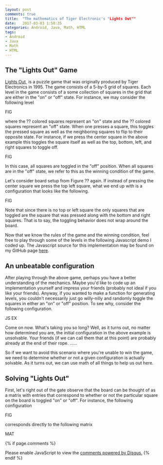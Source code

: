 ```yaml
---
layout: post
comments: true
title:  "The mathematics of Tiger Electronic's "Lights Out""
date:   2017-03-03 1:58:35
categories: Android, Java, Math, HTML
tags:
- Android
- Java
- Math
- HTML
---
```


<script src="https://cdn.mathjax.org/mathjax/latest/MathJax.js?config=TeX-AMS-MML_HTMLorMML" type="text/javascript"></script>

<script>

    NUM_ROWS = 5;
    NUM_COLS = 5;

    function getXYCoordsFromLight(light) {
        var res = light.split("_");

        var x = parseInt(res[0]);
        var y = parseInt(res[1]);    

        return [x,y]; 
    }

    function getLightFromXYCoords(x, y) {
        return ( x.toString() + "_" + y.toString() );
    }

    function turnLightOff(light) {
        document.lightsform.elements[light].checked = 0;
    }

    function turnLightOn(light) {
        document.lightsform.elements[light].checked = 1;
    }

    function isLightOn(light) {
        return document.lightsform.elements[light].checked == 1;
    }

    function toggleLight(light) {
        if (isLightOn(light)) {
            turnLightOff(light);
        }
        else {
            turnLightOn(light); 
        }
    }

    function clearBoard() {
        for(var x = 0; x < NUM_ROWS; x++) {
            for(var y = 0; y < NUM_COLS; y++) {
                light = x.toString() + "_" + y.toString();            
                turnLightOff(light);
            }
        }
    }

    function fillBoard() {
        for(var x = 0; x < NUM_ROWS; x++) {
            for(var y = 0; y < NUM_COLS; y++) {
                light = x.toString() + "_" + y.toString();            
                turnLightOn(light);
            }
        }
    }

    function isLightOutOfBounds(light) {
        coords = getXYCoordsFromLight(light); 
        var x = coords[0];
        var y = coords[1]; 

        return ( x >= NUM_ROWS || x < 0 || y >= NUM_COLS || y < 0 );   
    }

    function isLightOn(light) {    
        return (document.lightsform.elements[light].checked == 1);
    }

    function lightPressed(light) {
        coords = getXYCoordsFromLight(light);

        var x = coords[0];
        var y = coords[1]; 

        var top = x - 1;
        var bot = x + 1;
        var left = y - 1;
        var right = y + 1; 

        top_y = getLightFromXYCoords(top, y); 
        if ( !isLightOutOfBounds( top_y ) ) {
            toggleLight( top_y );  
        }

        bot_y = getLightFromXYCoords(bot, y); 
        if ( !isLightOutOfBounds(bot_y) ) {
            toggleLight(bot_y); 
        }

        x_left = getLightFromXYCoords(x, left); 
        if ( !isLightOutOfBounds(x_left) ) {
            toggleLight(x_left); 
        }

        x_right = getLightFromXYCoords(x, right); 
        if ( !isLightOutOfBounds(x_right) ) {
            toggleLight(x_right); 
        }

        if (checkVictory()) {
            alert("\nYou Won!!\n");
        }

    }

    function checkVictory() {
        for(var x = 0; x < NUM_ROWS; x++) {
            for(var y = 0; y < NUM_COLS; y++) {
                light = getLightFromXYCoords(x, y);
                if ( isLightOn(light) ) {
                    return false;
                }
            }
        }
        return true;         
    }

    function makeTableHTML() {
        var result = '<table colspec="' + Array(NUM_COLS).join("120") + '" border = 7 ';
        for (var x = 0; x < NUM_ROWS; x++) {
            result += "<tr>";
            for (var y = 0; y < NUM_COLS; y++) {
                result += "<td><input type=checkbox name=" + x.toString() + "_" + y.toString() + " onClick='lightPressed(name)'></td>";  
            }
            result += "</tr>";
        }

        result += "</table>";
        return result;
    }
            
</script>


<script async src="//pagead2.googlesyndication.com/pagead/js/adsbygoogle.js"></script>
<!-- personal_blog -->
<ins class="adsbygoogle"
     style="display:block"
     data-ad-client="ca-pub-7213376997288299"
     data-ad-slot="4540332365"
     data-ad-format="auto"></ins>
<script>
(adsbygoogle = window.adsbygoogle || []).push({});
</script>

## The "Lights Out" Game

<a target="_blank" href="https://www.amazon.com/gp/product/B000UHABZC/ref=as_li_tl?ie=UTF8&camp=1789&creative=9325&creativeASIN=B000UHABZC&linkCode=as2&tag=vprusso-20&linkId=d0ff8f519565f85c341a3fb7aa645226">Lights Out </a><img src="//ir-na.amazon-adsystem.com/e/ir?t=vprusso-20&l=am2&o=1&a=B000UHABZC" width="1" height="1" border="0" alt="" style="border:none !important; margin:0px !important;" /> is a puzzle game that was originally produced by Tiger Electronics in 1995. The game consists of a 5-by-5 grid of squares. Each level in the game consists of a some collection of squares in the grid that are either in the "on" or "off" state. For instance, we may consider the following level

FIG

where the ?? colored squares represent an "on" state and the ?? colored squares represent an "off" state. When one presses a square, this toggles the pressed square as well as the neighboring squares to flip to their opposite state. For instance, if we press the center square in the above example this toggles the square itself as well as the top, bottom, left, and right squares to toggle off. 

FIG

In this case, all squares are toggled in the "off" position. When all squares are in the "off" state, we refer to this as the winning condition of the game. 

Let's consider board setup from Figure ?? again. If instead of pressing the center square we press the top left square, what we end up with is a configuration that looks like the following. 

FIG

Note that since there is no top or left square the only squares that are toggled are the square that was pressed along with the bottom and right squares. That is to say, the toggling behavior does not wrap around the board. 

Now that we know the rules of the game and the winning condition, feel free to play through some of the levels in the following Javascript demo I coded up. The Javascript source for this implementation may be found on my GitHub page <a href="">here</a>.


<center>
    <form name=lightsform>           
    </form>
</center>


## An unbeatable configuration

After playing through the above game, perhaps you have a better understanding of the mechanics. Maybe you'd like to code up an implementation yourself and impress your friends (probably not ideal if you like your friends). Anyway, if you wanted to make a function for generating levels, you couldn't necessarily just go willy-nilly and randomly toggle the squares in either an "on" or "off" position. To see why, consider the following configuration. 

JS EX

Come on now. What's taking you so long? Well, as it turns out, no matter how determined you are, the initial configuration in the above example is unsolvable. Your friends (if we can call them that at this point) are probably already at the end of their rope.  ......

So if we want to avoid this scenario where you're unable to win the game, we need to determine whether or not a given configuration is actually solvable. As it turns out, we can use math of all things to help us out here.  

## Solving "Lights Out"

First, let's right out of the gate observe that the board can be thought of as a matrix with entries that correspond to whether or not the particular square on the board is toggled "on" or "off". For instance, the following configuration

FIG

corresponds directly to the following matrix 

MAT



{% if page.comments %}
<div id="disqus_thread"></div>
<script>
    /**
     *  RECOMMENDED CONFIGURATION VARIABLES: EDIT AND UNCOMMENT THE SECTION BELOW TO INSERT DYNAMIC VALUES FROM YOUR PLATFORM OR CMS.
     *  LEARN WHY DEFINING THESE VARIABLES IS IMPORTANT: https://disqus.com/admin/universalcode/#configuration-variables
     */
    /*
    var disqus_config = function () {
        this.page.url = http://vprusso.github.io/blog/2015/welcome-to-jekyll/;  // Replace PAGE_URL with your page's canonical URL variable
        this.page.identifier = PAGE_IDENTIFIER; // Replace PAGE_IDENTIFIER with your page's unique identifier variable
    };
    */
    (function() {  // DON'T EDIT BELOW THIS LINE
        var d = document, s = d.createElement('script');
        
        s.src = '//vprusso.disqus.com/embed.js';
        
        s.setAttribute('data-timestamp', +new Date());
        (d.head || d.body).appendChild(s);
    })();
</script>
<noscript>Please enable JavaScript to view the <a href="https://disqus.com/?ref_noscript" rel="nofollow">comments powered by Disqus.</a></noscript>
{% endif %}